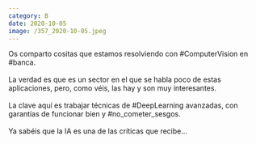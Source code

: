 ```yaml
--- 
category: B 
date: 2020-10-05 
image: /357_2020-10-05.jpeg 
--- 
```


Os comparto cositas que estamos resolviendo con #ComputerVision en #banca.<br><br>La verdad es que es un sector en el que se habla poco de estas aplicaciones, pero, como véis, las hay y son muy interesantes.<br><br>La clave aquí es trabajar técnicas de #DeepLearning avanzadas, con garantías de funcionar bien y #no_cometer_sesgos.<br><br>Ya sabéis que la IA es una de las críticas que recibe...